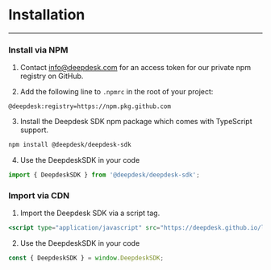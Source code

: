 # Installation

---

### Install via NPM

1. Contact info@deepdesk.com for an access token for our private npm registry on GitHub.

2. Add the following line to `.npmrc` in the root of your project:

```
@deepdesk:registry=https://npm.pkg.github.com
```

3. Install the Deepdesk SDK npm package which comes with TypeScript support.

```bash
npm install @deepdesk/deepdesk-sdk
```

4. Use the DeepdeskSDK in your code

```js
import { DeepdeskSDK } from '@deepdesk/deepdesk-sdk';
```

### Import via CDN

1. Import the Deepdesk SDK via a script tag.

```handlebars
<script type="application/javascript" src="https://deepdesk.github.io/lib/deepdesk-sdk-v4.2.6.min.js"></script>
```

2. Use the DeepdeskSDK in your code

```js
const { DeepdeskSDK } = window.DeepdeskSDK;
```
